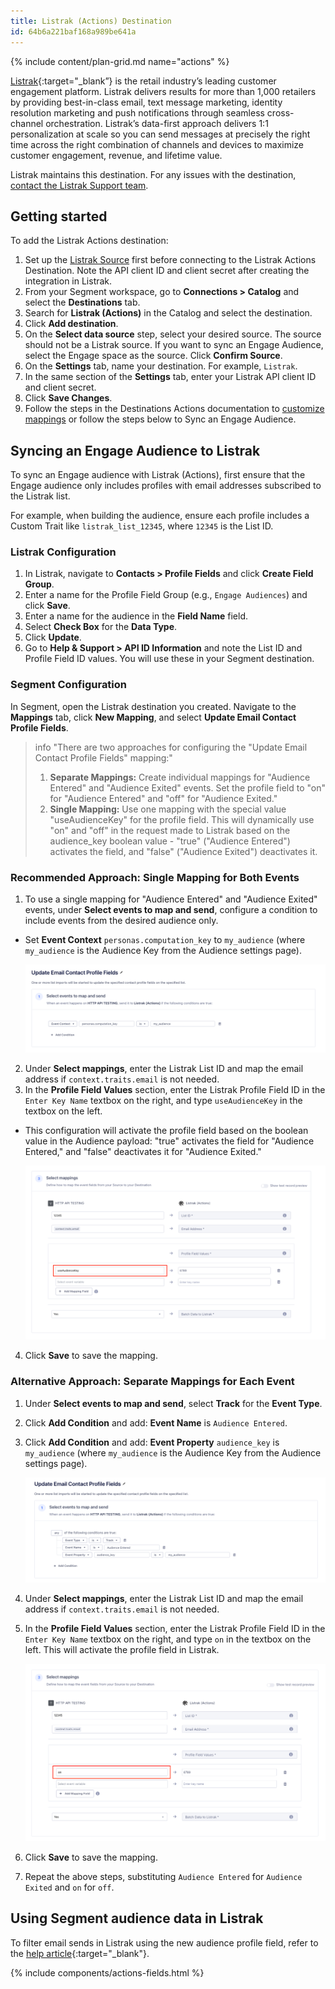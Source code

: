 ```yaml
---
title: Listrak (Actions) Destination
id: 64b6a221baf168a989be641a
---
```


{% include content/plan-grid.md name="actions" %}

[Listrak](https://www.listrak.com/?utm_source=segmentio&utm_medium=docs&utm_campaign=partners){:target="_blank”} is the retail industry’s leading customer engagement platform. Listrak delivers results for more than 1,000 retailers by providing best-in-class email, text message marketing, identity resolution marketing and push notifications through seamless cross-channel orchestration. Listrak’s data-first approach delivers 1:1 personalization at scale so you can send messages at precisely the right time across the right combination of channels and devices to maximize customer engagement, revenue, and lifetime value.

Listrak maintains this destination. For any issues with the destination, [contact the Listrak Support team](mailto:support@listrak.com).

## Getting started

To add the Listrak Actions destination: 

1. Set up the [Listrak Source](/docs/connections/sources/catalog/cloud-apps/listrak/) first before connecting to the Listrak Actions Destination. Note the API client ID and client secret after creating the integration in Listrak.
2. From your Segment workspace, go to **Connections > Catalog** and select the **Destinations** tab.
3. Search for **Listrak (Actions)** in the Catalog and select the destination.
4. Click **Add destination**.
5. On the **Select data source** step, select your desired source. The source should not be a Listrak source. If you want to sync an Engage Audience, select the Engage space as the source. Click **Confirm Source**.
6. On the **Settings** tab, name your destination. For example, `Listrak`.
7. In the same section of the **Settings** tab, enter your Listrak API client ID and client secret.
8. Click **Save Changes**.
9. Follow the steps in the Destinations Actions documentation to [customize mappings](/docs/connections/destinations/actions/#customize-mappings) or follow the steps below to Sync an Engage Audience.

## Syncing an Engage Audience to Listrak

To sync an Engage audience with Listrak (Actions), first ensure that the Engage audience only includes profiles with email addresses subscribed to the Listrak list.

For example, when building the audience, ensure each profile includes a Custom Trait like `listrak_list_12345`, where `12345` is the List ID.

### Listrak Configuration

1. In Listrak, navigate to **Contacts > Profile Fields** and click **Create Field Group**.
2. Enter a name for the Profile Field Group (e.g., `Engage Audiences`) and click **Save**.
3. Enter a name for the audience in the **Field Name** field.
4. Select **Check Box** for the **Data Type**.
5. Click **Update**.
6. Go to **Help & Support > API ID Information** and note the List ID and Profile Field ID values. You will use these in your Segment destination.

### Segment Configuration

In Segment, open the Listrak destination you created. Navigate to the **Mappings** tab, click **New Mapping**, and select **Update Email Contact Profile Fields**.

> info "There are two approaches for configuring the "Update Email Contact Profile Fields" mapping:"
> 
> 1. **Separate Mappings:** Create individual mappings for "Audience Entered" and "Audience Exited" events. Set the profile field to "on" for "Audience Entered" and "off" for "Audience Exited."
> 2. **Single Mapping:** Use one mapping with the special value "useAudienceKey" for the profile field. This will dynamically use "on" and "off" in the request made to Listrak based on the audience_key boolean value - "true" ("Audience Entered") activates the field, and "false" ("Audience Exited") deactivates it.

### Recommended Approach: Single Mapping for Both Events

1. To use a single mapping for "Audience Entered" and "Audience Exited" events, under **Select events to map and send**, configure a condition to include events from the desired audience only. 
- Set **Event Context** `personas.computation_key` to `my_audience` (where `my_audience` is the Audience Key from the Audience settings page).

   ![Mapping Subscription](images/subscription1.png)

2. Under **Select mappings**, enter the Listrak List ID and map the email address if `context.traits.email` is not needed.
3. In the **Profile Field Values** section, enter the Listrak Profile Field ID in the `Enter Key Name` textbox on the right, and type `useAudienceKey` in the textbox on the left. 
- This configuration will activate the profile field based on the boolean value in the Audience payload: "true" activates the field for "Audience Entered," and "false" deactivates it for "Audience Exited."


   ![Mapping Subscription](images/mappings1.png)

4. Click **Save** to save the mapping.

### Alternative Approach: Separate Mappings for Each Event

1. Under **Select events to map and send**, select **Track** for the **Event Type**.
2. Click **Add Condition** and add: **Event Name** is `Audience Entered`.
3. Click **Add Condition** and add: **Event Property** `audience_key` is `my_audience` (where `my_audience` is the Audience Key from the Audience settings page).

   ![Mapping Subscription](images/subscription2.png)

5. Under **Select mappings**, enter the Listrak List ID and map the email address if `context.traits.email` is not needed.
6. In the **Profile Field Values** section, enter the Listrak Profile Field ID in the `Enter Key Name` textbox on the right, and type `on` in the textbox on the left. This will activate the profile field in Listrak.

   ![Mapping Subscription](images/mappings2.png)

6. Click **Save** to save the mapping.
7. Repeat the above steps, substituting `Audience Entered` for `Audience Exited` and `on` for `off`.

## Using Segment audience data in Listrak

To filter email sends in Listrak using the new audience profile field, refer to the [help article](https://help.listrak.com/en/articles/3951597-introduction-to-building-filter-2-0-segments){:target="_blank"}.

{% include components/actions-fields.html %}

